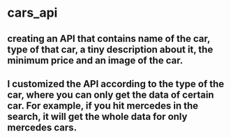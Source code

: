 # cars_api

## creating an API that contains name of the car, type of that car, a tiny description about it, the minimum price and an image of the car.
## I customized the API according to the type of the car, where you can only get the data of certain car. For example, if you hit mercedes in the search, it will get the whole data for only mercedes cars.
